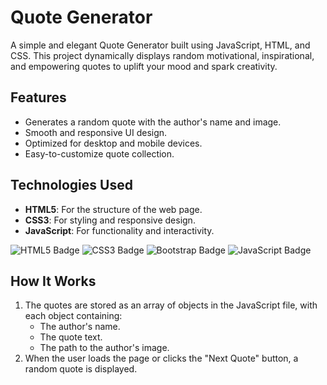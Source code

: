 # Quote Generator

A simple and elegant Quote Generator built using JavaScript, HTML, and CSS. This project dynamically displays random motivational, inspirational, and empowering quotes to uplift your mood and spark creativity.

## Features
- Generates a random quote with the author's name and image.
- Smooth and responsive UI design.
- Optimized for desktop and mobile devices.
- Easy-to-customize quote collection.

## Technologies Used
- **HTML5**: For the structure of the web page.
- **CSS3**: For styling and responsive design.
- **JavaScript**: For functionality and interactivity.
  
![HTML5 Badge](https://img.shields.io/badge/HTML5-orange?logo=html5)
![CSS3 Badge](https://img.shields.io/badge/CSS3-blue?logo=css3)
![Bootstrap Badge](https://img.shields.io/badge/Bootstrap-purple?logo=bootstrap)
![JavaScript Badge](https://img.shields.io/badge/JavaScript-yellow?logo=javascript)

## How It Works
1. The quotes are stored as an array of objects in the JavaScript file, with each object containing:
   - The author's name.
   - The quote text.
   - The path to the author's image.
2. When the user loads the page or clicks the "Next Quote" button, a random quote is displayed.

